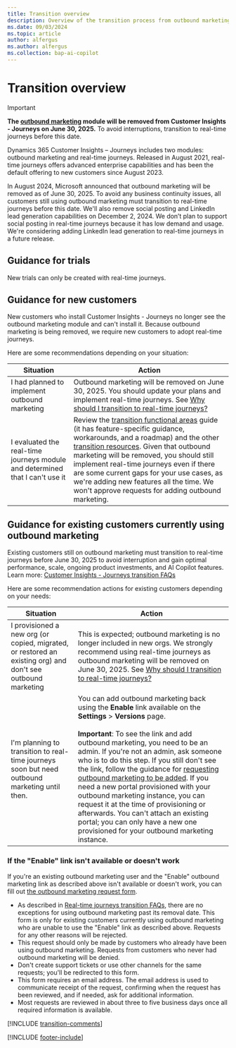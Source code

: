 ```yaml
---
title: Transition overview
description: Overview of the transition process from outbound marketing to real-time journeys in Dynamics 365 Customer Insights - Journeys.
ms.date: 09/03/2024
ms.topic: article
author: alfergus
ms.author: alfergus
ms.collection: bap-ai-copilot
---
```


# Transition overview

> [!IMPORTANT]
> **The [outbound marketing](user-guide.md) module will be removed from Customer Insights - Journeys on June 30, 2025.** To avoid interruptions, transition to real-time journeys before this date.

Dynamics 365 Customer Insights – Journeys includes two modules: outbound marketing and real-time journeys. Released in August 2021, real-time journeys offers advanced enterprise capabilities and has been the default offering to new customers since August 2023.  

In August 2024, Microsoft announced that outbound marketing will be removed as of June 30, 2025. To avoid any business continuity issues, all customers still using outbound marketing must transition to real-time journeys before this date. We'll also remove social posting and LinkedIn lead generation capabilities on December 2, 2024. We don’t plan to support social posting in real-time journeys because it has low demand and usage. We're considering adding LinkedIn lead generation to real-time journeys in a future release.

## Guidance for trials

New trials can only be created with real-time journeys.

## Guidance for new customers

New customers who install Customer Insights - Journeys no longer see the outbound marketing module and can't install it. Because outbound marketing is being removed, we require new customers to adopt real-time journeys.

Here are some recommendations depending on your situation:

| Situation                                                                        | Action                                                                                                                                                                                                                                                                                                                                                                                                                                                                                    |
|----------------------------------------------------------------------------------|-------------------------------------------------------------------------------------------------------------------------------------------------------------------------------------------------------------------------------------------------------------------------------------------------------------------------------------------------------------------------------------------------------------------------------------------------------------------------------------------|
| I had planned to implement outbound marketing | Outbound marketing will be removed on June 30, 2025. You should update your plans and implement real-time journeys. See [Why should I transition to real-time journeys?](transition-faqs.md#why-should-i-transition-to-real-time-journeys)                                                                                                                                                                                                                                                                                                     |
| I evaluated the real-time journeys module and determined that I can't use it    | Review the [transition functional areas](transition-walkthrough-functional.md) guide (it has feature-specific guidance, workarounds, and a roadmap) and the other [transition resources](transition-resources.md). Given that outbound marketing will be removed, you should still implement real-time journeys even if there are some current gaps for your use cases, as we're adding new features all the time. We won't approve requests for adding outbound marketing. |

## Guidance for existing customers currently using outbound marketing

Existing customers still on outbound marketing must transition to real-time journeys before June 30, 2025 to avoid interruption and gain optimal performance, scale, ongoing product investments, and AI Copilot features. Learn more: [Customer Insights - Journeys transition FAQs](transition-faqs.md)

Here are some recommendation actions for existing customers depending on your needs:

| Situation                                                                                                          | Action                                                                                                                                                                                                                                                       |
|--------------------------------------------------------------------------------------------------------------------|--------------------------------------------------------------------------------------------------------------------------------------------------------------------------------------------------------------------------------------------------------------|
| I provisioned a new org (or copied, migrated, or restored an existing org) and don't see outbound marketing                                             | This is expected; outbound marketing is no longer included in new orgs. We strongly recommend using real-time journeys as outbound marketing will be removed on June 30, 2025. See [Why should I transition to real-time journeys?](transition-faqs.md#why-should-i-transition-to-real-time-journeys) |
| I'm planning to transition to real-time journeys soon but need outbound marketing until then.  | You can add outbound marketing back using the **Enable** link available on the **Settings** > **Versions** page. <br><br> **Important**: To see the link and add outbound marketing, you need to be an admin. If you're not an admin, ask someone who is to do this step. If you still don't see the link, follow the guidance for [requesting outbound marketing to be added](transition-overview.md#if-the-enable-link-isnt-available-or-doesnt-work). If you need a new portal provisioned with your outbound marketing instance, you can request it at the time of provisioning or afterwards. You can't attach an existing portal; you can only have a new one provisioned for your outbound marketing instance.                |

### If the "Enable" link isn't available or doesn't work

If you're an existing outbound marketing user and the "Enable" outbound marketing link as described above isn't available or doesn't work, you can fill out [the outbound marketing request form](https://go.microsoft.com/fwlink/?linkid=2251742).

- As described in [Real-time journeys transition FAQs](transition-faqs.md#i-cant-transition-by-the-outbound-marketing-removal-date-can-i-request-an-exception), there are no exceptions for using outbound marketing past its removal date. This form is only for existing customers currently using outbound marketing who are unable to use the "Enable" link as described above. Requests for any other reasons will be rejected.
- This request should only be made by customers who already have been using outbound marketing. Requests from customers who never had outbound marketing will be denied.
- Don't create support tickets or use other channels for the same requests; you'll be redirected to this form.
- This form requires an email address. The email address is used to communicate receipt of the request, confirming when the request has been reviewed, and if needed, ask for additional information.
- Most requests are reviewed in about three to five business days once all required information is available.

[!INCLUDE [transition-comments](./includes/transition-comments.md)]

[!INCLUDE [footer-include](./includes/footer-banner.md)]
